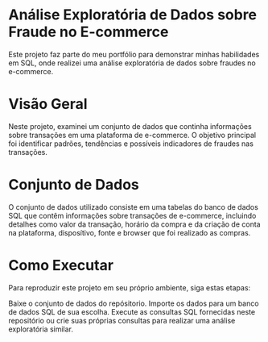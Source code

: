 # Análise Exploratória de Dados sobre Fraude no E-commerce
Este projeto faz parte do meu portfólio para demonstrar minhas habilidades em SQL, onde realizei uma análise exploratória de dados sobre fraudes no e-commerce.

# Visão Geral
Neste projeto, examinei um conjunto de dados que continha informações sobre transações em uma plataforma de e-commerce. O objetivo principal foi identificar padrões, tendências e possíveis indicadores de fraudes nas transações.

# Conjunto de Dados
O conjunto de dados utilizado consiste em uma tabelas do banco de dados SQL que contêm informações sobre transações de e-commerce, incluindo detalhes como valor da transação, horário da compra e da criação de conta na plataforma, disposítivo, fonte e browser que foi realizado as compras.

# Como Executar
Para reproduzir este projeto em seu próprio ambiente, siga estas etapas:

Baixe o conjunto de dados do repósitorio.
Importe os dados para um banco de dados SQL de sua escolha.
Execute as consultas SQL fornecidas neste repositório ou crie suas próprias consultas para realizar uma análise exploratória similar.
